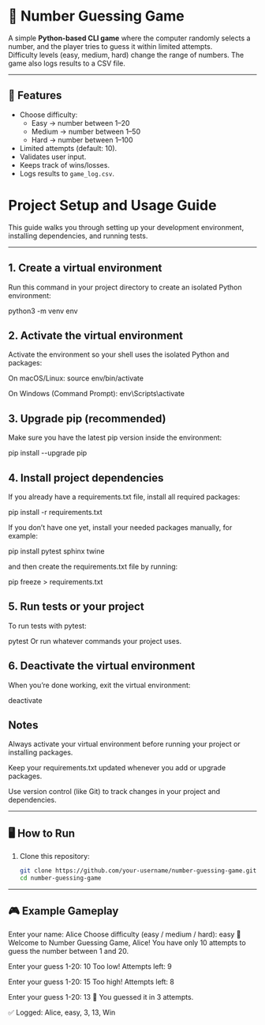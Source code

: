 # 🎯 Number Guessing Game

A simple **Python-based CLI game** where the computer randomly selects a number, and the player tries to guess it within limited attempts.  
Difficulty levels (easy, medium, hard) change the range of numbers. The game also logs results to a CSV file.

---

## 🚀 Features
- Choose difficulty:
  - Easy → number between 1–20
  - Medium → number between 1–50
  - Hard → number between 1–100
- Limited attempts (default: 10).
- Validates user input.
- Keeps track of wins/losses.
- Logs results to `game_log.csv`.


# Project Setup and Usage Guide

This guide walks you through setting up your development environment, installing dependencies, and running tests.

---

## 1. Create a virtual environment

Run this command in your project directory to create an isolated Python environment:

python3 -m venv env

## 2. Activate the virtual environment
Activate the environment so your shell uses the isolated Python and packages:

On macOS/Linux: 
source env/bin/activate

On Windows (Command Prompt): 
env\Scripts\activate

## 3. Upgrade pip (recommended)
Make sure you have the latest pip version inside the environment:

pip install --upgrade pip

## 4. Install project dependencies
If you already have a requirements.txt file, install all required packages:

pip install -r requirements.txt

If you don’t have one yet, install your needed packages manually, for example:

pip install pytest sphinx twine

and then create the requirements.txt file by running:

pip freeze > requirements.txt

## 5. Run tests or your project
To run tests with pytest:

pytest
Or run whatever commands your project uses.

## 6. Deactivate the virtual environment
When you’re done working, exit the virtual environment:

deactivate

## Notes
Always activate your virtual environment before running your project or installing packages.

Keep your requirements.txt updated whenever you add or upgrade packages.

Use version control (like Git) to track changes in your project and dependencies.

---

## 🖥️ How to Run

1. Clone this repository:
   ```bash
   git clone https://github.com/your-username/number-guessing-game.git
   cd number-guessing-game

---

## 🎮 Example Gameplay

Enter your name: Alice
Choose difficulty (easy / medium / hard): easy
🎯 Welcome to Number Guessing Game, Alice!
You have only 10 attempts to guess the number between 1 and 20.

Enter your guess 1-20: 10
Too low!
Attempts left: 9

Enter your guess 1-20: 15
Too high!
Attempts left: 8

Enter your guess 1-20: 13
🎉 You guessed it in 3 attempts.

✅ Logged: Alice, easy, 3, 13, Win

